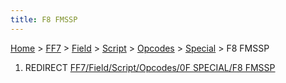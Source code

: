 ```yaml
---
title: F8 FMSSP
---
```


[Home](/ff7-flat-wiki/Main%20Page.md) > [FF7](/ff7-flat-wiki/FF7.md) > [Field](/ff7-flat-wiki/FF7/Field.md) > [Script](/ff7-flat-wiki/FF7/Field/Script.md) > [Opcodes](/ff7-flat-wiki/FF7/Field/Script/Opcodes.md) > [Special](/ff7-flat-wiki/FF7/Field/Script/Opcodes/Special.md) > F8 FMSSP

1.  REDIRECT [FF7/Field/Script/Opcodes/0F SPECIAL/F8 FMSSP][]

  [FF7/Field/Script/Opcodes/0F SPECIAL/F8 FMSSP]: /ff7-flat-wiki/FF7/Field/Script/Opcodes/0F%20SPECIAL/F8%20FMSSP.md
    "wikilink"
